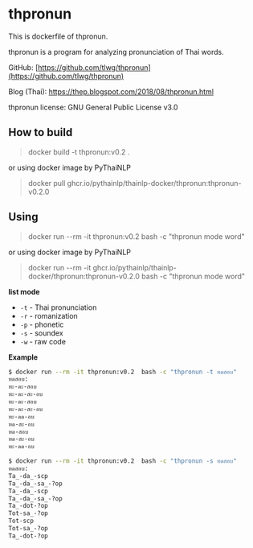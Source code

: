 # thpronun

This is dockerfile of thpronun.

thpronun is a program for analyzing pronunciation of Thai words.

GitHub: [https://github.com/tlwg/thpronun](https://github.com/tlwg/thpronun)

Blog (Thai): https://thep.blogspot.com/2018/08/thpronun.html

thpronun license: GNU General Public License v3.0

## How to build

> docker build -t thpronun:v0.2 .

or using docker image by PyThaiNLP

> docker pull ghcr.io/pythainlp/thainlp-docker/thpronun:thpronun-v0.2.0

## Using

> docker run --rm -it thpronun:v0.2  bash -c "thpronun mode word"

or using docker image by PyThaiNLP

> docker run --rm -it ghcr.io/pythainlp/thainlp-docker/thpronun:thpronun-v0.2.0 bash -c "thpronun mode word"

**list mode**
- `-t` - Thai pronunciation
- `-r` - romanization
- `-p` - phonetic
- `-s` - soundex
- `-w` - raw code


**Example**

```sh
$ docker run --rm -it thpronun:v0.2  bash -c "thpronun -t ทดสอบ"
ทดสอบ:
ทะ-ดะ-สอบ
ทะ-ดะ-สะ-อบ
ทะ-ดะ-สอบ
ทะ-ดะ-สะ-อบ
ทะ-ดด-อบ
ทด-สะ-อบ
ทด-สอบ
ทด-สะ-อบ
ทะ-ดด-อบ

$ docker run --rm -it thpronun:v0.2  bash -c "thpronun -s ทดสอบ"
ทดสอบ:
Ta_-da_-scp
Ta_-da_-sa_-?op
Ta_-da_-scp
Ta_-da_-sa_-?op
Ta_-dot-?op
Tot-sa_-?op
Tot-scp
Tot-sa_-?op
Ta_-dot-?op

```